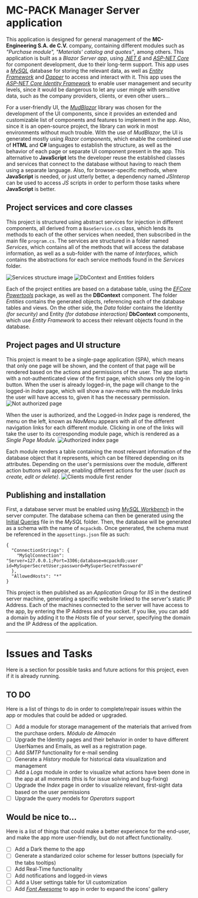 # MC-PACK Manager Server application

This application is designed for general management of the **MC-Engineering S.A. de C.V.** company, containing different modules such as *"Purchase module", "Materials' catalog and quotes"*, among others. This application is built as a *Blazor Server app*, using [*.NET 6*](https://dotnet.microsoft.com/en-us/download/dotnet/6.0) and [*ASP-NET Core*](https://github.com/dotnet/aspnetcore) for component development, due to their long-term support. This app uses a [*MySQL*](https://www.mysql.com/) database for storing the relevant data, as well as [*Entity Framework*](https://docs.microsoft.com/en-us/ef/) and [*Dapper*](https://www.nuget.org/packages/Dapper/) to access and interact with it. This app uses the [*ASP-NET Core Identity Framework*](https://docs.microsoft.com/en-us/aspnet/core/security/authentication/identity?view=aspnetcore-6.0&tabs=visual-studio) to enable user management and security levels, since it would be dangerous to let any user mingle with sensitive data, such as the company providers, clients, or even other users... 

For a user-friendly UI, the [*MudBlazor*](https://mudblazor.com/) library was chosen for the development of the UI components, since it provides an extended and customizable list of components and features to implement in the app. Also, since it is an open-source project, the library can work in most environments without much trouble. With the use of *MudBlazor*, the UI is generated mostly using *Razor components*, which enable the combined use of **HTML** and **C#** languages to establish the structure, as well as the behavior of each page or separate UI component present in the app. This alternative to **JavaScript** lets the developer reuse the established classes and services that connect to the database without having to reach them using a separate language. Also, for browser-specific methods, where **JavaScript** is needed, or just utterly better, a dependency named *JSInterop* can be used to access *JS* scripts in order to perform those tasks where **JavaScript** is better.

## Project services and core classes

This project is structured using abstract services for injection in different components, all derived from a `BaseService.cs` class, which lends its methods to each of the other services when needed, then subscribed in the main file `program.cs`. The services are structured in a folder named *Services*, which contains all of the methods that will access the database information, as well as a sub-folder with the name of *Interfaces*, which contains the abstractions for each service methods found in the *Services* folder.

![Services structure image][ServiceStructure]
![DbContext and Entities folders][DataAndEntities]

Each of the project entities are based on a database table, using the [*EFCore Powertools*](https://marketplace.visualstudio.com/items?itemName=ErikEJ.EFCorePowerTools) package, as well as the **DBContext** component. The folder *Entities* contains the generated objects, referencing each of the database tables and views. On the other side, the *Data* folder contains the Identity *(for security)* and Entity *(for database interaction)* **DbContext** components, which use *Entity Framework* to access their relevant objects found in the database.

## Project pages and UI structure

This project is meant to be a single-page application (SPA), which means that only one page will be shown, and the content of that page will be rendered based on the actions and permissions of the user. The app starts with a not-authenticated view of the first page, which shows only the log-in button. When the user is already logged-in, the page will change to the logged-in *Index* page, which will show a nav-menu with the module links the user will have access to, given it has the necessary permission. 
![Not authorized page][NotLoggedInIndex]

When the user is authorized, and the Logged-in *Index* page is rendered, the menu on the left, known as *NavMenu* appears with all of the different navigation links for each different module. Clicking in one of the links will take the user to its corresponding module page, which is rendered as a *Single Page Module*.
![Authorized index page][LoggedInIndex]

Each module renders a table containing the most relevant information of the database object that it represents, which can be filtered depending on its attributes. Depending on the user's permissions over the module, different action buttons will appear, enabling different actions for the user *(such as create, edit or delete)*.
![Clients module first render][ClientsTable]

## Publishing and installation
First, a database server must be enabled using [*MySQL Workbench*](https://dev.mysql.com/doc/workbench/en/) in the server computer. The database schema can then be generated using the [Initial Queries](./MCPackServer/MySQL/MC_Pack_MySql_Script.sql) file in the *MySQL* folder. Then, the database will be generated as a schema with the name of `mcpackdb`. Once generated, the schema must be referenced in the `appsettings.json` file as such: 

```
{
  "ConnectionStrings": {
    "MySqlConnection": "Server=127.0.0.1;Port=3306;database=mcpackdb;user id=MySuperSecretUser;password=MySuperSecretPassword"
  },
  "AllowedHosts": "*"
}
```

This project is then published as an *Application Group* for *IIS* in the destined server machine, generating a specific website linked to the server's static IP Address. Each of the machines connected to the server will have access to the app, by entering the IP Address and the socket. If you like, you can add a domain by adding it to the *Hosts* file of your server, specifying the domain and the IP Address of the application. 

***
# Issues and Tasks
Here is a section for possible tasks and future actions for this project, even if it is already running.

## TO DO
Here is a list of things to do in order to complete/repair issues within the app or modules that could be added or upgraded.

- [ ] Add a module for storage management of the materials that arrived from the purchase orders. *Módulo de Almacén*
- [ ] Upgrade the Identity pages and their behavior in order to have different UserNames and Emails, as well as a registration page.
- [ ] Add *SMTP* functionality for e-mail sending
- [ ] Generate a *History* module for historical data visualization and management
- [ ] Add a *Logs* module in order to visualize what actions have been done in the app at all moments (this is for issue solving and bug-fixing)
- [ ] Upgrade the *Index* page in order to visualize relevant, first-sight data based on the user permissions
- [ ] Upgrade the query models for *Operators* support

## Would be nice to...
Here is a list of things that could make a better experience for the end-user, and make the app more user-friendly, but do not affect functionality.

- [ ] Add a Dark theme to the app
- [ ] Generate a standarized color scheme for lesser buttons (specially for the tabs tooltips)
- [ ] Add Real-Time functionality
- [ ] Add notifications and logged-in views
- [ ] Add a User settings table for UI customization
- [ ] Add [*Font Awesome*](https://fontawesome.com/) to app in order to expand the icons' gallery

[ServiceStructure]: https://user-images.githubusercontent.com/82832934/159050567-5671bf25-bf18-4c7d-909a-d3461f58c13e.png "Services file structure"
[DataAndEntities]: https://user-images.githubusercontent.com/82832934/159054108-afa274b7-61dd-453f-ab9b-c77be1517999.png "Data and Entities folders"
[LoggedInIndex]: https://user-images.githubusercontent.com/82832934/159054779-d466a9eb-3fc7-4468-be2a-d4c2573215e1.png "Logged-in Index page"
[NotLoggedInIndex]: https://user-images.githubusercontent.com/82832934/159055058-baf5784d-33c8-41af-8246-359c8aae4d19.png "Not logged-in Index page"
[ClientsTable]: https://user-images.githubusercontent.com/82832934/159069024-f02c90ec-2144-4c78-801a-67634117c4e5.png "Clients module table"
